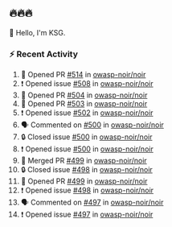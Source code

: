 ## 🔥🔥🔥
👋 Hello, I'm KSG.  

### ⚡ Recent Activity
<!--START_SECTION:activity-->
1. 💪 Opened PR [#514](https://github.com/owasp-noir/noir/pull/514) in [owasp-noir/noir](https://github.com/owasp-noir/noir)
2. ❗ Opened issue [#508](https://github.com/owasp-noir/noir/issues/508) in [owasp-noir/noir](https://github.com/owasp-noir/noir)
3. 💪 Opened PR [#504](https://github.com/owasp-noir/noir/pull/504) in [owasp-noir/noir](https://github.com/owasp-noir/noir)
4. 💪 Opened PR [#503](https://github.com/owasp-noir/noir/pull/503) in [owasp-noir/noir](https://github.com/owasp-noir/noir)
5. ❗ Opened issue [#502](https://github.com/owasp-noir/noir/issues/502) in [owasp-noir/noir](https://github.com/owasp-noir/noir)
6. 🗣 Commented on [#500](https://github.com/owasp-noir/noir/issues/500#issuecomment-2599762553) in [owasp-noir/noir](https://github.com/owasp-noir/noir)
7. 🔒 Closed issue [#500](https://github.com/owasp-noir/noir/issues/500) in [owasp-noir/noir](https://github.com/owasp-noir/noir)
8. ❗ Opened issue [#500](https://github.com/owasp-noir/noir/issues/500) in [owasp-noir/noir](https://github.com/owasp-noir/noir)
9. 🎉 Merged PR [#499](https://github.com/owasp-noir/noir/pull/499) in [owasp-noir/noir](https://github.com/owasp-noir/noir)
10. 🔒 Closed issue [#498](https://github.com/owasp-noir/noir/issues/498) in [owasp-noir/noir](https://github.com/owasp-noir/noir)
11. 💪 Opened PR [#499](https://github.com/owasp-noir/noir/pull/499) in [owasp-noir/noir](https://github.com/owasp-noir/noir)
12. ❗ Opened issue [#498](https://github.com/owasp-noir/noir/issues/498) in [owasp-noir/noir](https://github.com/owasp-noir/noir)
13. 🗣 Commented on [#497](https://github.com/owasp-noir/noir/issues/497#issuecomment-2599673881) in [owasp-noir/noir](https://github.com/owasp-noir/noir)
14. ❗ Opened issue [#497](https://github.com/owasp-noir/noir/issues/497) in [owasp-noir/noir](https://github.com/owasp-noir/noir)
<!--END_SECTION:activity-->
